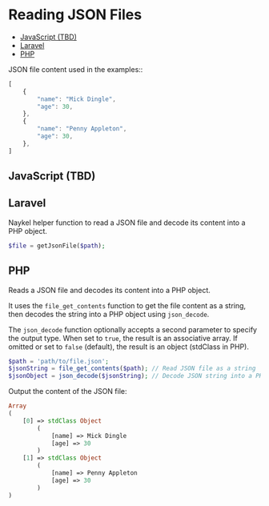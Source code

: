# Reading JSON Files

- [JavaScript (TBD)](#javascript-tbd)
- [Laravel](#laravel)
- [PHP](#php)


JSON file content used in the examples::

```js
[
    {
        "name": "Mick Dingle",
        "age": 30,
    },
    {
        "name": "Penny Appleton",
        "age": 30,
    },
]
```

## JavaScript (TBD)

## Laravel

Naykel helper function to read a JSON file and decode its content into a PHP object.

```php
$file = getJsonFile($path);
```

## PHP

Reads a JSON file and decodes its content into a PHP object.

It uses the `file_get_contents` function to get the file content as a string, then decodes the
string into a PHP object using `json_decode`.

The `json_decode` function optionally accepts a second parameter to specify the output type. When
set to `true`, the result is an associative array. If omitted or set to `false` (default), the
result is an object (stdClass in PHP).

```php
$path = 'path/to/file.json';
$jsonString = file_get_contents($path); // Read JSON file as a string
$jsonObject = json_decode($jsonString); // Decode JSON string into a PHP object
```

Output the content of the JSON file:

```php
Array
(
    [0] => stdClass Object
        (
            [name] => Mick Dingle
            [age] => 30
        )
    [1] => stdClass Object
        (
            [name] => Penny Appleton
            [age] => 30
        )
)
```


